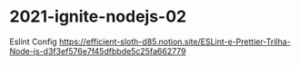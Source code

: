 # 2021-ignite-nodejs-02


Eslint Config 
https://efficient-sloth-d85.notion.site/ESLint-e-Prettier-Trilha-Node-js-d3f3ef576e7f45dfbbde5c25fa662779